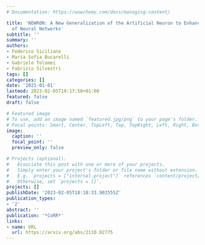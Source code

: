 ```yaml
---
# Documentation: https://wowchemy.com/docs/managing-content/

title: 'NEWRON: A New Generalization of the Artificial Neuron to Enhance the Interpretability
  of Neural Networks'
subtitle: ''
summary: ''
authors:
- Federico Siciliano
- Maria Sofia Bucarelli
- Gabriele Tolomei
- Fabrizio Silvestri
tags: []
categories: []
date: '2021-01-01'
lastmod: 2023-02-05T19:17:58+01:00
featured: false
draft: false

# Featured image
# To use, add an image named `featured.jpg/png` to your page's folder.
# Focal points: Smart, Center, TopLeft, Top, TopRight, Left, Right, BottomLeft, Bottom, BottomRight.
image:
  caption: ''
  focal_point: ''
  preview_only: false

# Projects (optional).
#   Associate this post with one or more of your projects.
#   Simply enter your project's folder or file name without extension.
#   E.g. `projects = ["internal-project"]` references `content/project/deep-learning/index.md`.
#   Otherwise, set `projects = []`.
projects: []
publishDate: '2023-02-05T18:18:33.902555Z'
publication_types:
- '2'
abstract: ''
publication: '*CoRR*'
links:
- name: URL
  url: https://arxiv.org/abs/2110.02775
---
```

